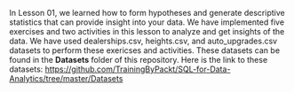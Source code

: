 In Lesson 01, we learned how to form hypotheses and generate descriptive statistics that can provide insight into your data. We have implemented five exercises and two activities in this lesson to analyze and get insights of the data. We have used dealerships.csv, heights.csv, and auto_upgrades.csv datasets to perform these exericses and activities. These datasets can be found in the **Datasets** folder of this repository. Here is the link to these datasets: https://github.com/TrainingByPackt/SQL-for-Data-Analytics/tree/master/Datasets
